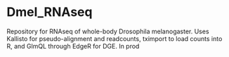 # Dmel_RNAseq
Repository for RNAseq of whole-body Drosophila melanogaster. Uses Kallisto for pseudo-alignment and readcounts, tximport to load counts into R, and GlmQL through EdgeR for DGE. In prod

